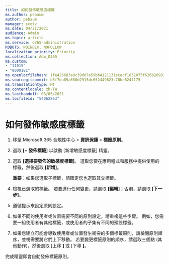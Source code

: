```yaml
---
title: 如何發佈敏感度標籤
ms.author: pebaum
author: pebaum
manager: scotv
ms.date: 04/21/2021
audience: Admin
ms.topic: article
ms.service: o365-administration
ROBOTS: NOINDEX, NOFOLLOW
localization_priority: Priority
ms.collection: Adm_O365
ms.custom:
- "11015"
- "9000181"
ms.openlocfilehash: 1fe426683a8c39d07e59bb4121131ecacf1832075f626b26982ec0ede3c24698
ms.sourcegitcommit: b5f7da89a650d2915dc652449623c78be6247175
ms.translationtype: HT
ms.contentlocale: zh-TW
ms.lasthandoff: 08/05/2021
ms.locfileid: "54062863"
---
```

# <a name="how-to-publish-a-sensitivity-label"></a>如何發佈敏感度標籤

1. 移至 Microsoft 365 合規性中心 > **資訊保護** > **標籤原則**。

1. 選取 **[+ 發佈標籤]** 以啟動 [新增敏感度標籤] 精靈。

1. 選取 **[選擇要發佈的敏感度標籤]**。 選取您要在應用程式和服務中提供使用的標籤，然後選取 **[新增]**。

    **重要**：如果您選取子標籤，請確定您也選取其父標籤。

1. 檢視已選取的標籤。 若要進行任何變更，請選取 **[編輯]**；否則，請選取 **[下一步]**。

1. 遵循提示來設定原則設定。

1. 如果不同的使用者或位置需要不同的原則設定，請重複這些步驟。 例如，您需要一組使用者有其他標籤，或使用者的子集有不同的預設標籤。

1. 如果您建立可能會導致使用者或位置發生衝突的多個標籤原則，請檢閱原則順序，並視需要將它們上下移動。 若要變更標籤原則的順序，請選取三個點 (其他動作)，然後選取 [上移 **]** 或 [下移 **]**。

完成精靈即會自動發佈標籤原則。